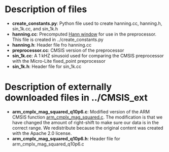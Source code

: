 # Description of files

* **create_constants.py**: Python file used to create hanning.cc, hanning.h, sin_1k.cc, and sin_1k.h
* **hanning.cc**: Precomputed [Hann window](https://en.wikipedia.org/wiki/Hann_function) for use in the preprocessor. This file is created in ../create_constants.py
* **hanning.h**: Header file fro hanning.cc
* **preprocessor.cc**: CMSIS version of the preprocessor
* **sin_1k.cc**: A 1 kHZ sinusoid used for comparing the CMSIS preprocessor with the Micro-Lite fixed_point preprocessor
* **sin_1k.h**: Header file for sin_1k.cc

# Description of externally downloaded files in ../CMSIS_ext

* **arm_cmplx_mag_squared_q10p6.c**: Modified version of the ARM CMSIS function [arm_cmplx_mag_squared.c](http://arm-software.github.io/CMSIS_5/DSP/html/group__cmplx__mag__squared.html#ga45537f576102d960d467eb722b8431f2). The modification is that we have changed the amount of right-shift to make sure our data is in the correct range. We redistribute because the original content was created with the Apache 2.0 license.
* **arm_cmplx_mag_squared_q10p6.h**: Header file for arm_cmplx_mag_squared_q10p6.c
